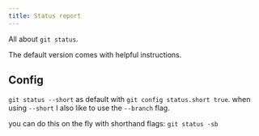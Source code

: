 ```yaml
---
title: Status report
---
```


All about `git status`.

The default version comes with helpful instructions.

## Config

`git status --short` as default with `git config status.short true`. when using `--short` I also like to use the `--branch` flag.

you can do this on the fly with shorthand flags: `git status -sb`
